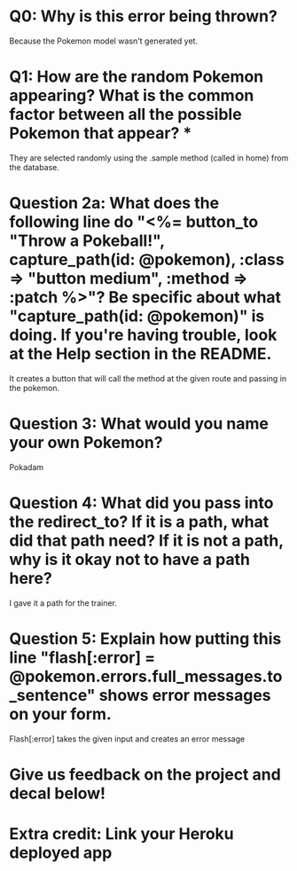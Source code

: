 # Q0: Why is this error being thrown?
Because the Pokemon model wasn't generated yet.

# Q1: How are the random Pokemon appearing? What is the common factor between all the possible Pokemon that appear? *
They are selected randomly using the .sample method (called in home) from the database.

# Question 2a: What does the following line do "<%= button_to "Throw a Pokeball!", capture_path(id: @pokemon), :class => "button medium", :method => :patch %>"? Be specific about what "capture_path(id: @pokemon)" is doing. If you're having trouble, look at the Help section in the README.
It creates a button that will call the method at the given route and passing in the pokemon.

# Question 3: What would you name your own Pokemon?
Pokadam

# Question 4: What did you pass into the redirect_to? If it is a path, what did that path need? If it is not a path, why is it okay not to have a path here?

I gave it a path for the trainer.

# Question 5: Explain how putting this line "flash[:error] = @pokemon.errors.full_messages.to_sentence" shows error messages on your form.
Flash[:error] takes the given input and creates an error message

# Give us feedback on the project and decal below!

# Extra credit: Link your Heroku deployed app
